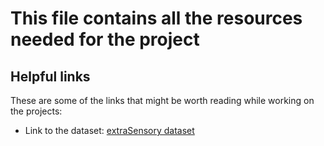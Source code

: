 # This file contains all the resources needed for the project

## Helpful links
These are some of the links that might be worth reading while working on the projects:
- Link to the dataset: [extraSensory dataset](http://extrasensory.ucsd.edu/)